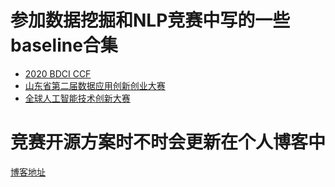 # 参加数据挖掘和NLP竞赛中写的一些baseline合集

- [2020 BDCI CCF](https://github.com/nsytsqdtn/competition_baseline/tree/main/2020%20BDCI%20CCF)
- [山东省第二届数据应用创新创业大赛](https://github.com/nsytsqdtn/competition_baseline/tree/main/%E5%B1%B1%E4%B8%9C%E7%9C%81%E7%AC%AC%E4%BA%8C%E5%B1%8A%E6%95%B0%E6%8D%AE%E5%BA%94%E7%94%A8%E5%88%9B%E6%96%B0%E5%88%9B%E4%B8%9A%E5%A4%A7%E8%B5%9B)
- [全球人工智能技术创新大赛](https://github.com/nsytsqdtn/competition_baseline/tree/main/%E5%85%A8%E7%90%83%E4%BA%BA%E5%B7%A5%E6%99%BA%E8%83%BD%E6%8A%80%E6%9C%AF%E5%88%9B%E6%96%B0%E5%A4%A7%E8%B5%9B)

# 竞赛开源方案时不时会更新在个人博客中
[博客地址](www.nsytsqdtn.cn)
